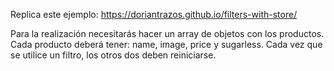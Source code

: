 Replica este ejemplo: https://doriantrazos.github.io/filters-with-store/

Para la realización necesitarás hacer un array de objetos con los productos.
Cada producto deberá tener: name, image, price y sugarless.
Cada vez que se utilice un filtro, los otros dos deben reiniciarse.

